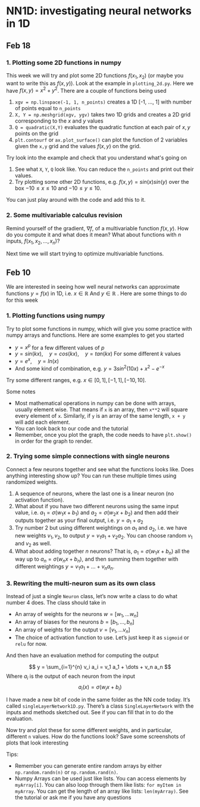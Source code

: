 # NN1D: investigating neural networks in 1D 


## Feb 18 
### 1. Plotting some 2D functions in numpy 
This week we will try and plot some 2D functions $f(x_1, x_2)$ (or maybe you want to write this as $f(x,y)$). Look at the example in `plotting_2d.py`. Here we have $f(x, y) = x^2 + y^2$. There are a couple of functions being used 
1. `xgv = np.linspace(-1, 1, n_points)` creates a 1D [-1, ..., 1] with number of points equal to `n_points` 
2. `X, Y = np.meshgrid(xgv, ygv)` takes two 1D grids and creates a 2D grid corresponding to the $x$ and $y$ values
3. `Q = quadratic(X,Y)` evaluates the quadratic function at each pair of $x,y$ points on the grid
4. `plt.contourf` or `ax.plot_surface()` can plot the function of 2 variables given the `x,y` grid and the values $f(x,y)$ on the grid. 

Try look into the example and check that you understand what's going on
1. See what `X`, `Y`, `Q` look like. You can reduce the `n_points` and print out their values. 
2. Try plotting some other 2D functions, e.g. $f(x,y) = sin(x) sin(y)$ over the box $-10 \leq x \leq 10$ and $-10 \leq y \leq 10$.

You can just play around with the code and add this to it. 

### 2. Some multivariable calculus revision
Remind yourself of the gradient, $\nabla f$, of a multivariable function $f(x,y)$. How do you compute it and what does it mean? What about functions with $n$ inputs, $f(x_1, x_2, \dots, x_n)$?

Next time we will start trying to optimize multivariable functions.

## Feb 10

We are interested in seeing how well neural networks can approximate functions $y = f(x)$ in 1D, i.e. $x \in \mathbb{R}$  And $y \in \mathbb{R}$ . Here are some things to do for this week 

### 1. Plotting functions using numpy
Try to plot some functions in numpy, which will give you some practice with numpy arrays and functions. Here are some examples to get you started 
- $y = x^{p}$ for a few different values of $p$ 
- $y = sin(kx), \quad y = cos(kx), \quad y = tan(kx)$ For some different $k$ values
- $y = e^{x}, \quad y = ln(x)$ 
- And some kind of combination, e.g. $y = 3 sin^2(10x) + x^2 - e^{-x}$

Try some different ranges, e.g. $x \in [0, 1], [-1, 1], [-10, 10]$. 

Some notes 
- Most mathematical operations in numpy can be done with arrays, usually element wise. That means if `x` is an array, then `x**2` will square every element of `x`. Similarly, if `y` is an array of the same length, `x + y` will add each element.
- You can look back to our code and the tutorial 
- Remember, once you plot the graph, the code needs to have `plt.show()` in order for the graph to render. 

### 2. Trying some simple connections with single neurons

Connect a few neurons together and see what the functions looks like. Does anything interesting show up? You can run these multiple times using randomized weights.

1. A sequence of neurons, where the last one is a linear neuron (no activation function). 
2. What about if you have two different neurons using the same input value, i.e. $a_1 = \sigma(w_1 x + b_1)$ and $a_2 = \sigma(w_2x + b_2)$ and then add their outputs together as your final output, i.e. $y = a_1 + a_2$
3. Try number 2 but using different weightings on $a_1$ and $a_2$, i.e. we have new weights $v_1, v_2$, to output $y = v_1 a_1 + v_2 a_2$. You can choose random $v_1$ and $v_2$ as well.
4. What about adding together $n$ neurons? That is, $a_1 = \sigma(w_1 x + b_n)$ all the way up to $a_n = \sigma(w_n x + b_n)$, and then summing them together with different weightings $y = v_1 a_1 + \dots + v_n a_n$.
### 3. Rewriting the multi-neuron sum as its own class 

Instead of just a single `Neuron` class, let’s now write a class to do what number 4 does. The class should take in 
- An array of weights for the neurons $w = [w_1, \dots w_n]$
- An array of biases for the neurons $b = [b_1, \dots, b_n]$
- An array of weights for the output $v = [v_1, \dots v_n]$ 
- The choice of activation function to use. Let’s just keep it as `sigmoid` or `relu` for now. 

And then have an evaluation method for computing the output 

$$ y = \sum_{i=1}^{n} v_i a_i = v_1 a_1 + \dots + v_n a_n $$
Where $a_i$ is the output of each neuron from the input
$$ a_i(x) = \sigma(w_i x + b_i) $$

I have made a new bit of code in the same folder as the NN code today. It’s called `singleLayerNetwork1D.py`. There’s a class `SingleLayerNetwork` with the inputs and methods sketched out. See if you can fill that in to do the evaluation. 

Now try and plot these for some different weights, and in particular, different `n` values. How do the functions look? Save some screenshots of plots that look interesting

Tips:
- Remember you can generate entire random arrays by either `np.random.randn(n)` or `np.random.rand(n)`.
- Numpy Arrays can be used just like lists. You can access elements by `myArray[i]`. You can also loop through them like lists: `for myItem in myArray`. You can get the length of an array like lists: `len(myArray)`. See the tutorial or ask me if you have any questions
